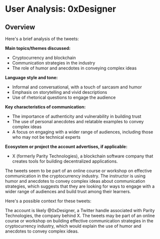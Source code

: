 # User Analysis: 0xDesigner

## Overview

Here's a brief analysis of the tweets:

**Main topics/themes discussed:**

* Cryptocurrency and blockchain
* Communication strategies in the industry
* The role of humor and anecdotes in conveying complex ideas

**Language style and tone:**

* Informal and conversational, with a touch of sarcasm and humor
* Emphasis on storytelling and vivid descriptions
* Use of rhetorical questions to engage the audience

**Key characteristics of communication:**

* The importance of authenticity and vulnerability in building trust
* The use of personal anecdotes and relatable examples to convey complex ideas
* A focus on engaging with a wider range of audiences, including those who may not be technical experts

**Ecosystem or project the account advertises, if applicable:**

* X (formerly Parity Technologies), a blockchain software company that creates tools for building decentralized applications.

The tweets seem to be part of an online course or workshop on effective communication in the cryptocurrency industry. The instructor is using humor and anecdotes to convey complex ideas about communication strategies, which suggests that they are looking for ways to engage with a wider range of audiences and build trust among their learners.

Here's a possible context for these tweets:

The account is likely @0xDesigner, a Twitter handle associated with Parity Technologies, the company behind X. The tweets may be part of an online course or workshop on building effective communication strategies in the cryptocurrency industry, which would explain the use of humor and anecdotes to convey complex ideas.